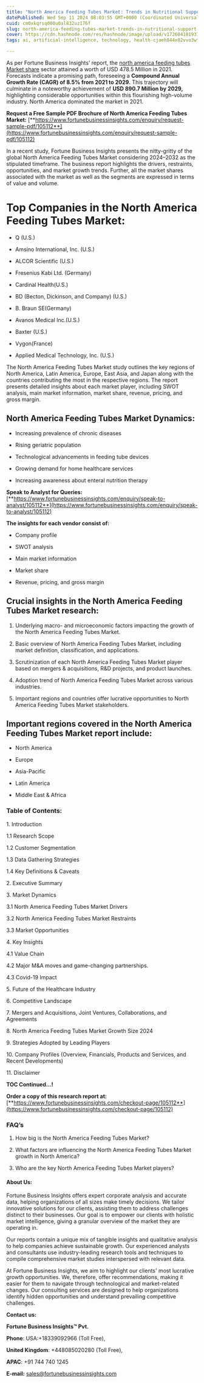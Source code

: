```yaml
---
title: "North America Feeding Tubes Market: Trends in Nutritional Support Solutions"
datePublished: Wed Sep 11 2024 08:03:55 GMT+0000 (Coordinated Universal Time)
cuid: cm0xkqrsq000u0al832uz176f
slug: north-america-feeding-tubes-market-trends-in-nutritional-support-solutions
cover: https://cdn.hashnode.com/res/hashnode/image/upload/v1726041819371/d3c0612e-ec00-4f31-83b2-efa83806632b.png
tags: ai, artificial-intelligence, technology, health-cjaeh844x02vvo3wtj5r2s75q, healthcare

---
```


As per Fortune Business Insights’ report, the [north america feeding tubes Market share](https://www.fortunebusinessinsights.com/north-america-feeding-tubes-market-105112) sector attained a worth of USD 478.5 Million in 2021. Forecasts indicate a promising path, foreseeing a **Compound Annual Growth Rate (CAGR) of 8.5% from 2021 to 2029.** This trajectory will culminate in a noteworthy achievement of **USD 890.7 Million by 2029,** highlighting considerable opportunities within this flourishing high-volume industry. North America dominated the market in 2021.

**Request a Free Sample PDF Brochure of North America Feeding Tubes Market:** [**https://www.fortunebusinessinsights.com/enquiry/request-sample-pdf/105112**](https://www.fortunebusinessinsights.com/enquiry/request-sample-pdf/105112)

In a recent study, Fortune Business Insights presents the nitty-gritty of the global North America Feeding Tubes Market considering 2024–2032 as the stipulated timeframe. The business report highlights the drivers, restraints, opportunities, and market growth trends. Further, all the market shares associated with the market as well as the segments are expressed in terms of value and volume.

# **Top Companies in the North America Feeding Tubes Market:**

* Q (U.S.)
    
* Amsino International, Inc. (U.S.)
    
* ALCOR Scientific (U.S.)
    
* Fresenius Kabi Ltd. (Germany)
    
* Cardinal Health(U.S.)
    
* BD (Becton, Dickinson, and Company) (U.S.)
    
* B. Braun SE(Germany)
    
* Avanos Medical Inc.(U.S.)
    
* Baxter (U.S.)
    
* Vygon(France)
    
* Applied Medical Technology, Inc. (U.S.)
    

The North America Feeding Tubes Market study outlines the key regions of North America, Latin America, Europe, East Asia, and Japan along with the countries contributing the most in the respective regions. The report presents detailed insights about each market player, including SWOT analysis, main market information, market share, revenue, pricing, and gross margin.

## North America Feeding Tubes Market **Dynamics**:

* Increasing prevalence of chronic diseases
    
* Rising geriatric population
    
* Technological advancements in feeding tube devices
    
* Growing demand for home healthcare services
    
* Increasing awareness about enteral nutrition therapy
    

**Speak to Analyst for Queries:** [**https://www.fortunebusinessinsights.com/enquiry/speak-to-analyst/105112**](https://www.fortunebusinessinsights.com/enquiry/speak-to-analyst/105112)

**The insights for each vendor consist of:**

* Company profile
    
* SWOT analysis
    
* Main market information
    
* Market share
    
* Revenue, pricing, and gross margin
    

## **Crucial insights in the North America Feeding Tubes Market research:**

1. Underlying macro- and microeconomic factors impacting the growth of the North America Feeding Tubes Market.
    
2. Basic overview of North America Feeding Tubes Market, including market definition, classification, and applications.
    
3. Scrutinization of each North America Feeding Tubes Market player based on mergers & acquisitions, R&D projects, and product launches.
    
4. Adoption trend of North America Feeding Tubes Market across various industries.
    
5. Important regions and countries offer lucrative opportunities to North America Feeding Tubes Market stakeholders.
    

## **Important regions covered in the North America Feeding Tubes Market report include:**

* North America
    
* Europe
    
* Asia-Pacific
    
* Latin America
    
* Middle East & Africa
    

### **Table of Contents:**

1\. Introduction

1.1 Research Scope

1.2 Customer Segmentation

1.3 Data Gathering Strategies

1.4 Key Definitions & Caveats

2\. Executive Summary

3\. Market Dynamics

3.1 North America Feeding Tubes Market Drivers

3.2 North America Feeding Tubes Market Restraints

3.3 Market Opportunities

4\. Key Insights

4.1 Value Chain

4.2 Major M&A moves and game-changing partnerships.

4.3 Covid-19 Impact

5\. Future of the Healthcare Industry

6\. Competitive Landscape

7\. Mergers and Acquisitions, Joint Ventures, Collaborations, and Agreements

8\. North America Feeding Tubes Market Growth Size 2024

9\. Strategies Adopted by Leading Players

10\. Company Profiles (Overview, Financials, Products and Services, and Recent Developments)

11\. Disclaimer

**TOC Continued…!**

**Order a copy of this research report at:** [**https://www.fortunebusinessinsights.com/checkout-page/105112**](https://www.fortunebusinessinsights.com/checkout-page/105112)

### **FAQ’s**

1. How big is the North America Feeding Tubes Market?
    
2. What factors are influencing the North America Feeding Tubes Market growth in North America?
    
3. Who are the key North America Feeding Tubes Market players?
    

#### **About Us:**

Fortune Business Insights offers expert corporate analysis and accurate data, helping organizations of all sizes make timely decisions. We tailor innovative solutions for our clients, assisting them to address challenges distinct to their businesses. Our goal is to empower our clients with holistic market intelligence, giving a granular overview of the market they are operating in.

Our reports contain a unique mix of tangible insights and qualitative analysis to help companies achieve sustainable growth. Our experienced analysts and consultants use industry-leading research tools and techniques to compile comprehensive market studies interspersed with relevant data.

At Fortune Business Insights, we aim to highlight our clients' most lucrative growth opportunities. We, therefore, offer recommendations, making it easier for them to navigate through technological and market-related changes. Our consulting services are designed to help organizations identify hidden opportunities and understand prevailing competitive challenges.

**Contact us:**

**Fortune Business Insights™ Pvt.**

**Phone**: USA:+18339092966 (Toll Free),

**United Kingdom**: +448085020280 (Toll Free),

**APAC**: +91 744 740 1245

**E-mail:** [sales@fortunebusinessinsights.com](mailto:sales@fortunebusinessinsights.com)